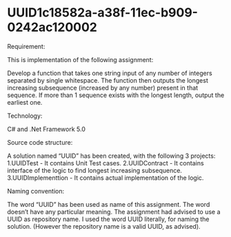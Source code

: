# UUID1c18582a-a38f-11ec-b909-0242ac120002

Requirement:

This is implementation of the following assignment:

Develop a function that takes one string input of any number of integers separated by single whitespace. The function then outputs the longest increasing subsequence (increased by any number) present in that sequence. If more than 1 sequence exists with the longest length, output the earliest one. 

Technology:

C# and .Net Framework 5.0

Source code structure:

A solution named “UUID” has been created, with the following 3 projects:
1.UUIDTest - It contains Unit Test cases.
2.UUIDContract - It contains interface of the logic to find longest increasing subsequence.
3.UUIDImplementtion - It contains actual implementation of the logic.

Naming convention:

The word “UUID” has been used as name of this assignment. The word doesn’t have any particular meaning. The assignment had advised to use a UUID as repository name. I used the word UUID literally, for naming the solution. (However the repository name is a valid UUID, as advised).
